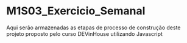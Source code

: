 # M1S03_Exercicio_Semanal
Aqui serão armazenadas as etapas de processo de construção deste projeto proposto pelo curso DEVinHouse utilizando Javascript 

